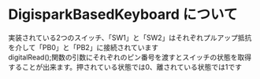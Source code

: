 # DigisparkBasedKeyboard について

実装されている2つのスイッチ、「SW1」と「SW2」はそれぞれプルアップ抵抗を介して「PB0」と「PB2」に接続されています </br>
digitalRead();関数の引数にそれぞれのピン番号を渡すとスイッチの状態を取得することが出来ます。押されている状態では0、離されている状態では1です </br>
